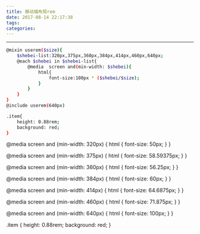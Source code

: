 ```yaml
---
title: 移动端布局rem
date: 2017-08-14 22:17:38
tags:
categories:
---
```

------


```bash
@mixin userem($size){
	$shebei-list:320px,375px,360px,384px,414px,460px,640px;
	@each $shebei in $shebei-list{
		@media  screen and(min-width: $shebei){
			html{
				font-size:100px * ($shebei/$size);
			}
		}
	}
}
@include userem(640px)

.item{
	height: 0.88rem;
	background: red;
}
```

@media screen and (min-width: 320px) {
  html {
    font-size: 50px; } }

@media screen and (min-width: 375px) {
  html {
    font-size: 58.59375px; } }

@media screen and (min-width: 360px) {
  html {
    font-size: 56.25px; } }

@media screen and (min-width: 384px) {
  html {
    font-size: 60px; } }

@media screen and (min-width: 414px) {
  html {
    font-size: 64.6875px; } }

@media screen and (min-width: 460px) {
  html {
    font-size: 71.875px; } }

@media screen and (min-width: 640px) {
  html {
    font-size: 100px; } }

.item {
  height: 0.88rem;
  background: red; }
